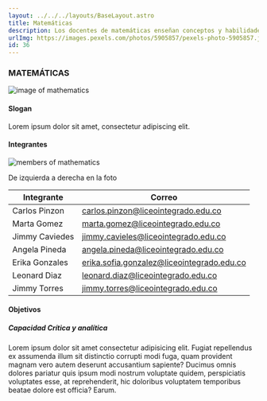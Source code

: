 ```yaml
---
layout: ../../../layouts/BaseLayout.astro
title: Matemáticas
description: Los docentes de matemáticas enseñan conceptos y habilidades matemáticas fundamentales. A través de resolución de problemas, razonamiento lógico que desarrollan competencias en pensamiento matemático y análisis crítico. Fomentan el razonamiento deductivo, aplicación práctica y resolución de problemas para enfrentar desafíos numéricos y lógicos en la vida cotidiana y futuros estudios científicos.
urlImg: https://images.pexels.com/photos/5905857/pexels-photo-5905857.jpeg?auto=compress&cs=tinysrgb&w=1260&h=750&dpr=1
id: 36
---
```

### MATEMÁTICAS

![image of mathematics](https://images.pexels.com/photos/4153146/pexels-photo-4153146.jpeg?auto=compress&cs=tinysrgb&w=1260&h=750&dpr=1 "Imagen de matemáticas")

#### Slogan
Lorem ipsum dolor sit amet, consectetur adipiscing elit.

#### Integrantes
![members of mathematics](https://liceointegrado.edu.co/wp-content/uploads/2023/01/WhatsApp-Image-2023-01-23-at-11.50.52-768x432.jpeg "Integrantes de Matemáticas")

De izquierda a derecha en la foto

| Integrante | Correo |
|-|-|
| Carlos Pinzon | carlos.pinzon@liceointegrado.edu.co |
| Marta Gomez | marta.gomez@liceointegrado.edu.co |
| Jimmy Caviedes | jimmy.cavieles@liceointegrado.edu.co |
| Angela Pineda | angela.pineda@liceointegrado.edu.co |
| Erika Gonzales | erika.sofia.gonzalez@liceointegrado.edu.co |
| Leonard Diaz | leonard.diaz@liceointegrado.edu.co |
| Jimmy Torres | jimmy.torres@liceointegrado.edu.co |

#### Objetivos
##### Capacidad Crítica y analítica
Lorem ipsum dolor sit amet consectetur adipisicing elit. Fugiat repellendus ex assumenda illum sit distinctio corrupti modi fuga, quam provident magnam vero autem deserunt accusantium sapiente? Ducimus omnis dolores pariatur quis ipsum modi nostrum voluptate quidem, perspiciatis voluptates esse, at reprehenderit, hic doloribus voluptatem temporibus beatae dolore est officia? Earum.
